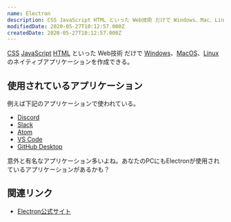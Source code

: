```yaml
---
name: Electron
description: CSS JavaScript HTML といった Web技術 だけで Windows、Mac、Linux のネイティブアプリケーションを作成できる。
modifiedDate: 2020-05-27T10:12:57.000Z
createdDate: 2020-05-27T10:12:57.000Z
---
```


[CSS](/tags/css) [JavaScript](/tags/javascript) [HTML](/tags/html) といった Web技術 だけで [Windows](/tags/windows)、[MacOS](/tags/macos)、[Linux](/tags/linux) のネイティブアプリケーションを作成できる。

## 使用されているアプリケーション

例えば下記のアプリケーションで使われている。

- [Discord](/tags/discord)
- [Slack](/tags/slack)
- [Atom](/tags/atom)
- [VS Code](/tags/visual-studio-code)
- [GitHub Desktop](/tags/github-desktop)

意外と有名なアプリケーション多いよね。あなたのPCにもElectronが使用されているアプリケーションがあるかも？

## 関連リンク

- [Electron公式サイト](https://www.electronjs.org/)
